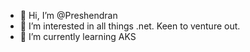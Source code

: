 - 👋 Hi, I’m @Preshendran
- 👀 I’m interested in all things .net. Keen to venture out.  
- 🌱 I’m currently learning AKS 

<!---
Preshendran/Preshendran is a ✨ special ✨ repository because its `README.md` (this file) appears on your GitHub profile.
You can click the Preview link to take a look at your changes.
--->
